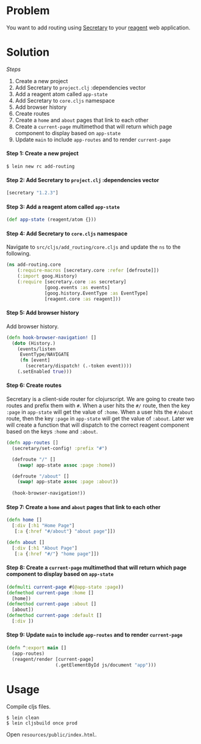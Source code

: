 # Problem

You want to add routing using [Secretary](https://github.com/gf3/secretary) to your [reagent](https://github.com/reagent-project/reagent) web application.

# Solution

*Steps*

1. Create a new project
2. Add Secretary to `project.clj` :dependencies vector
3. Add a reagent atom called `app-state`
4. Add Secretary to `core.cljs` namespace
5. Add browser history
6. Create routes
7. Create a `home` and `about` pages that link to each other
8. Create a `current-page` multimethod that will return which page component to display based on `app-state`
9. Update `main` to include `app-routes` and to render `current-page`

#### Step 1: Create a new project

```
$ lein new rc add-routing
```

#### Step 2: Add Secretary to `project.clj` :dependencies vector

```clojure
[secretary "1.2.3"]
```

#### Step 3: Add a reagent atom called `app-state`

```clojure
(def app-state (reagent/atom {}))
```

#### Step 4: Add Secretary to `core.cljs` namespace

Navigate to `src/cljs/add_routing/core.cljs` and update the `ns` to the following.

```clojure
(ns add-routing.core
    (:require-macros [secretary.core :refer [defroute]])
    (:import goog.History)
    (:require [secretary.core :as secretary]
              [goog.events :as events]
              [goog.history.EventType :as EventType]
              [reagent.core :as reagent]))
```

#### Step 5: Add browser history

Add browser history.

```clojure
(defn hook-browser-navigation! []
  (doto (History.)
    (events/listen
     EventType/NAVIGATE
     (fn [event]
       (secretary/dispatch! (.-token event))))
    (.setEnabled true)))
```

#### Step 6: Create routes

Secretary is a client-side router for clojurscript. We are going to create two routes and prefix them with `#`.  When a user hits the `#/` route, then the key `:page` in `app-state` will get the value of `:home`.  When a user hits the `#/about` route, then the key `:page` in `app-state` will get the value of `:about`.  Later we will create a function that will dispatch to the correct reagent component based on the keys `:home` and `:about`.

```clojure
(defn app-routes []
  (secretary/set-config! :prefix "#")

  (defroute "/" []
    (swap! app-state assoc :page :home))

  (defroute "/about" []
    (swap! app-state assoc :page :about))
  
  (hook-browser-navigation!))
```

#### Step 7: Create a `home` and `about` pages that link to each other

```clojure
(defn home []
  [:div [:h1 "Home Page"]
   [:a {:href "#/about"} "about page"]])

(defn about []
  [:div [:h1 "About Page"]
   [:a {:href "#/"} "home page"]])
```

#### Step 8: Create a `current-page` multimethod that will return which page component to display based on `app-state`

```clojure
(defmulti current-page #(@app-state :page))
(defmethod current-page :home [] 
  [home])
(defmethod current-page :about [] 
  [about])
(defmethod current-page :default [] 
  [:div ])
```

#### Step 9: Update `main` to include `app-routes` and to render `current-page`

```clojure
(defn ^:export main []
  (app-routes)
  (reagent/render [current-page]
                  (.getElementById js/document "app")))
```

# Usage

Compile cljs files.

```
$ lein clean
$ lein cljsbuild once prod
```

Open `resources/public/index.html`.
